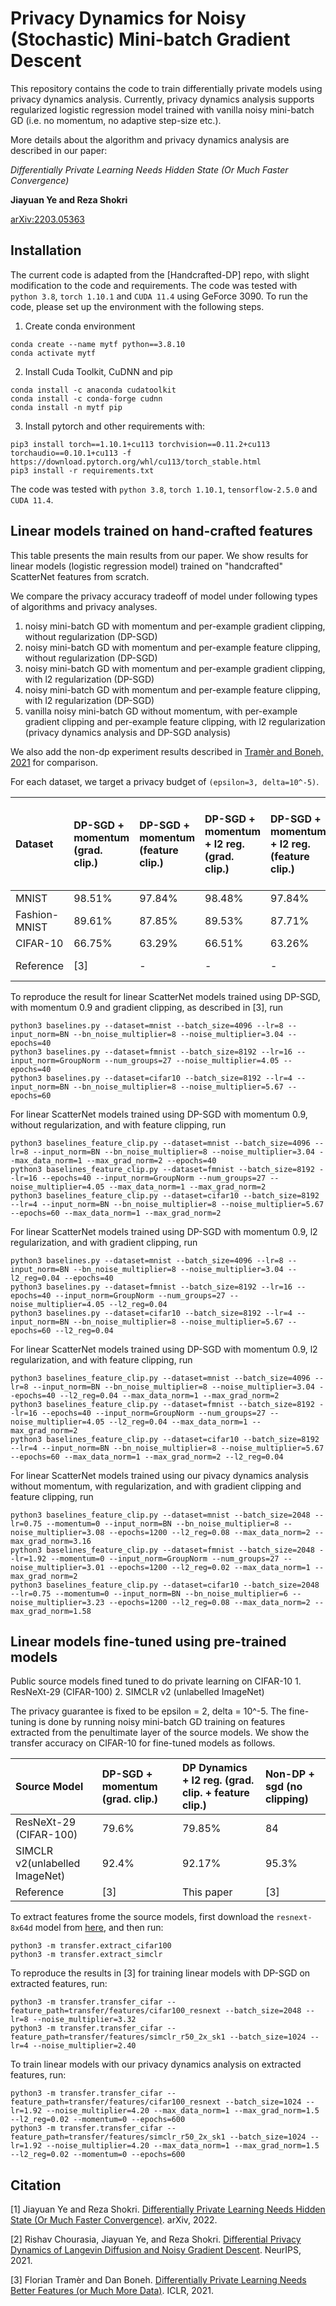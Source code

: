 # Privacy Dynamics for Noisy (Stochastic) Mini-batch Gradient Descent

This repository contains the code to train differentially private models using privacy dynamics analysis. Currently, privacy dynamics analysis supports regularized logistic regression model trained with vanilla noisy mini-batch GD (i.e. no momentum, no adaptive step-size etc.).

More details about the algorithm and privacy dynamics analysis are described in our paper:

_Differentially Private Learning Needs Hidden State (Or Much Faster Convergence)_

**Jiayuan Ye and Reza Shokri**

[arXiv:2203.05363](https://arxiv.org/abs/2203.05363)



## Installation

The current code is adapted from the [Handcrafted-DP] repo, with slight modification to the code and requirements. The code was tested with `python 3.8`, `torch 1.10.1` and `CUDA 11.4` using GeForce 3090. To run the code, please set up the environment with the following steps.

1. Create conda environment
```
conda create --name mytf python==3.8.10
conda activate mytf
```

2. Install Cuda Toolkit, CuDNN and pip
```
conda install -c anaconda cudatoolkit
conda install -c conda-forge cudnn
conda install -n mytf pip
```

3. Install pytorch and other requirements with:
```
pip3 install torch==1.10.1+cu113 torchvision==0.11.2+cu113 torchaudio==0.10.1+cu113 -f https://download.pytorch.org/whl/cu113/torch_stable.html
pip3 install -r requirements.txt
```

The code was tested with `python 3.8`, `torch 1.10.1`, `tensorflow-2.5.0` and `CUDA 11.4`.


<!-- P.S. If you encounter the error: Could not load dynamic library 'libcusolver.so.11' , try to locate the file in installation path and add it
```
find / -name libcusolver.so*
cd /home/ubuntu/anaconda3/envs/mytf/lib/
cp libcusolver.so.10 libcusolver.so.11
``` -->


## Linear models trained on hand-crafted features

This table presents the main results from our paper. We show results for linear models (logistic regression model) trained on "handcrafted" ScatterNet features from scratch.


We compare the privacy accuracy tradeoff of model under following types of algorithms and privacy analyses.
1. noisy mini-batch GD with momentum and per-example gradient clipping, without regularization (DP-SGD)
2. noisy mini-batch GD with momentum and per-example feature clipping, without regularization (DP-SGD)
3. noisy mini-batch GD with momentum and per-example gradient clipping, with l2 regularization (DP-SGD)
4. noisy mini-batch GD with momentum and per-example feature clipping, with l2 regularization (DP-SGD)
5. vanilla noisy mini-batch GD without momentum, with per-example gradient clipping and per-example feature clipping, with l2 regularization (privacy dynamics analysis and DP-SGD analysis)

We also add the non-dp experiment results described in [Tramèr and Boneh, 2021](https://arxiv.org/pdf/2011.11660.pdf) for comparison.


For each dataset, we target a privacy budget of `(epsilon=3, delta=10^-5)`.

|Dataset|DP-SGD + momentum (grad. clip.)| DP-SGD + momentum (feature clip.)| DP-SGD + momentum + l2 reg. (grad. clip.) | DP-SGD + momentum + l2 reg. (feature clip.) | DP Dynamics + l2 reg. (grad. clip. + feature clip.)| Non-DP + sgd (no clipping)|
|:--|:--|:--|:--|:--|:--|:--|
|MNIST|98.51%|97.84%|98.48%|97.84%|98.95%|99.3%|
|Fashion-MNIST|89.61%|87.85%|89.53%|87.71%|89.95%|91.5%|
|CIFAR-10|66.75%|63.29%|66.51%|63.26%|69.30%|71.1%|
|Reference|[3]|-|-|-|This paper|[3]|

To reproduce the result for linear ScatterNet models trained using DP-SGD, with momentum 0.9 and gradient clipping, as described in [3], run
```
python3 baselines.py --dataset=mnist --batch_size=4096 --lr=8 --input_norm=BN --bn_noise_multiplier=8 --noise_multiplier=3.04 --epochs=40
python3 baselines.py --dataset=fmnist --batch_size=8192 --lr=16 --input_norm=GroupNorm --num_groups=27 --noise_multiplier=4.05 --epochs=40
python3 baselines.py --dataset=cifar10 --batch_size=8192 --lr=4 --input_norm=BN --bn_noise_multiplier=8 --noise_multiplier=5.67 --epochs=60
```

For linear ScatterNet models trained using DP-SGD with momentum 0.9, without regularization, and with feature clipping, run
```
python3 baselines_feature_clip.py --dataset=mnist --batch_size=4096 --lr=8 --input_norm=BN --bn_noise_multiplier=8 --noise_multiplier=3.04 --max_data_norm=1 --max_grad_norm=2 --epochs=40
python3 baselines_feature_clip.py --dataset=fmnist --batch_size=8192 --lr=16 --epochs=40 --input_norm=GroupNorm --num_groups=27 --noise_multiplier=4.05 --max_data_norm=1 --max_grad_norm=2
python3 baselines_feature_clip.py --dataset=cifar10 --batch_size=8192 --lr=4 --input_norm=BN --bn_noise_multiplier=8 --noise_multiplier=5.67 --epochs=60 --max_data_norm=1 --max_grad_norm=2
```

For linear ScatterNet models trained using DP-SGD with momentum 0.9, l2 regularization, and with gradient clipping, run
```
python3 baselines.py --dataset=mnist --batch_size=4096 --lr=8 --input_norm=BN --bn_noise_multiplier=8 --noise_multiplier=3.04 --l2_reg=0.04 --epochs=40
python3 baselines.py --dataset=fmnist --batch_size=8192 --lr=16 --epochs=40 --input_norm=GroupNorm --num_groups=27 --noise_multiplier=4.05 --l2_reg=0.04
python3 baselines.py --dataset=cifar10 --batch_size=8192 --lr=4 --input_norm=BN --bn_noise_multiplier=8 --noise_multiplier=5.67 --epochs=60 --l2_reg=0.04
```

For linear ScatterNet models trained using DP-SGD with momentum 0.9, l2 regularization, and with feature clipping, run
```
python3 baselines_feature_clip.py --dataset=mnist --batch_size=4096 --lr=8 --input_norm=BN --bn_noise_multiplier=8 --noise_multiplier=3.04 --epochs=40 --l2_reg=0.04 --max_data_norm=1 --max_grad_norm=2
python3 baselines_feature_clip.py --dataset=fmnist --batch_size=8192 --lr=16 --epochs=40 --input_norm=GroupNorm --num_groups=27 --noise_multiplier=4.05 --l2_reg=0.04 --max_data_norm=1 --max_grad_norm=2
python3 baselines_feature_clip.py --dataset=cifar10 --batch_size=8192 --lr=4 --input_norm=BN --bn_noise_multiplier=8 --noise_multiplier=5.67 --epochs=60 --max_data_norm=1 --max_grad_norm=2 --l2_reg=0.04
```

For linear ScatterNet models trained using our pivacy dynamics analysis without momentum, with regularization, and with gradient clipping and feature clipping, run
```
python3 baselines_feature_clip.py --dataset=mnist --batch_size=2048 --lr=0.75 --momentum=0 --input_norm=BN --bn_noise_multiplier=8 --noise_multiplier=3.08 --epochs=1200 --l2_reg=0.08 --max_data_norm=2 --max_grad_norm=3.16
python3 baselines_feature_clip.py --dataset=fmnist --batch_size=2048 --lr=1.92 --momentum=0 --input_norm=GroupNorm --num_groups=27 --noise_multiplier=3.01 --epochs=1200 --l2_reg=0.02 --max_data_norm=1 --max_grad_norm=2
python3 baselines_feature_clip.py --dataset=cifar10 --batch_size=2048 --lr=0.75 --momentum=0 --input_norm=BN --bn_noise_multiplier=6 --noise_multiplier=3.23 --epochs=1200 --l2_reg=0.08 --max_data_norm=2 --max_grad_norm=1.58
```

## Linear models fine-tuned using pre-trained models

Public source models fined tuned to do private learning on CIFAR-10
    1. ResNeXt-29 (CIFAR-100)
    2. SIMCLR v2 (unlabelled ImageNet)

The privacy guarantee is fixed to be epsilon = 2, delta = 10^-5. The fine-tuning is done by running noisy mini-batch GD training on features extracted from the penultimate layer of the source models. We show the transfer accuracy on CIFAR-10 for fine-tuned models as follows.

| Source Model|DP-SGD + momentum (grad. clip.)| DP Dynamics + l2 reg. (grad. clip. + feature clip.)| Non-DP + sgd (no clipping)|
|:--|:--|:--|:--|
| ResNeXt-29 (CIFAR-100)|79.6%|79.85%|84|
| SIMCLR v2(unlabelled ImageNet)|92.4%|92.17%|95.3%|
| Reference | [3] | This paper | [3]|


To extract features frome the source models, first download the `resnext-8x64d` model from [here](https://github.com/bearpaw/pytorch-classification), and then run:
```
python3 -m transfer.extract_cifar100
python3 -m transfer.extract_simclr
```

To reproduce the results in [3] for training linear models with DP-SGD on extracted features, run: 
```
python3 -m transfer.transfer_cifar --feature_path=transfer/features/cifar100_resnext --batch_size=2048 --lr=8 --noise_multiplier=3.32
python3 -m transfer.transfer_cifar --feature_path=transfer/features/simclr_r50_2x_sk1 --batch_size=1024 --lr=4 --noise_multiplier=2.40
```


To train linear models with our privacy dynamics analysis on extracted features, run:
```
python3 -m transfer.transfer_cifar --feature_path=transfer/features/cifar100_resnext --batch_size=1024 --lr=1.92 --noise_multiplier=4.20 --max_data_norm=1 --max_grad_norm=1.5 --l2_reg=0.02 --momentum=0 --epochs=600
python3 -m transfer.transfer_cifar --feature_path=transfer/features/simclr_r50_2x_sk1 --batch_size=1024 --lr=1.92 --noise_multiplier=4.20 --max_data_norm=1 --max_grad_norm=1.5 --l2_reg=0.02 --momentum=0 --epochs=600
```

## Citation

[1] Jiayuan Ye and Reza Shokri. [Differentially Private Learning Needs Hidden State (Or Much Faster Convergence)](https://arxiv.org/abs/2203.05363). arXiv, 2022.

[2] Rishav Chourasia, Jiayuan Ye, and Reza Shokri. [Differential Privacy Dynamics of Langevin Diffusion and Noisy Gradient Descent](https://arxiv.org/pdf/2102.05855.pdf). NeurIPS, 2021.

[3] Florian Tramèr and Dan Boneh. [Differentially Private Learning Needs Better Features (or Much More Data)](https://arxiv.org/pdf/2011.11660.pdf). ICLR, 2021.